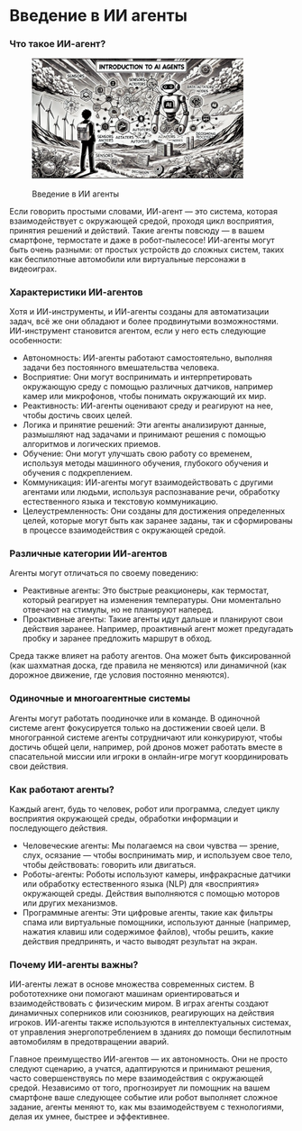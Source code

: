 # Введение в ИИ агенты

### Что такое ИИ-агент?

<div align="left">

<figure><img src="../../.gitbook/assets/image (24).png" alt="" width="375"><figcaption><p>Введение в ИИ агенты</p></figcaption></figure>

</div>

Если говорить простыми словами, ИИ-агент — это система, которая взаимодействует с окружающей средой, проходя цикл восприятия, принятия решений и действий. Такие агенты повсюду — в вашем смартфоне, термостате и даже в робот-пылесосе! ИИ-агенты могут быть очень разными: от простых устройств до сложных систем, таких как беспилотные автомобили или виртуальные персонажи в видеоиграх.

### Характеристики ИИ-агентов

Хотя и ИИ-инструменты, и ИИ-агенты созданы для автоматизации задач, всё же они обладают и более продвинутыми возможностями. ИИ-инструмент становится агентом, если у него есть следующие особенности:

* Автономность: ИИ-агенты работают самостоятельно, выполняя задачи без постоянного вмешательства человека.
* Восприятие: Они могут воспринимать и интерпретировать окружающую среду с помощью различных датчиков, например камер или микрофонов, чтобы понимать окружающий их мир.
* Реактивность: ИИ-агенты оценивают среду и реагируют на нее, чтобы достичь своих целей.
* Логика и принятие решений: Эти агенты анализируют данные, размышляют над задачами и принимают решения с помощью алгоритмов и логических приемов.
* Обучение: Они могут улучшать свою работу со временем, используя методы машинного обучения, глубокого обучения и обучения с подкреплением.
* Коммуникация: ИИ-агенты могут взаимодействовать с другими агентами или людьми, используя распознавание речи, обработку естественного языка и текстовую коммуникацию.
* Целеустремленность: Они созданы для достижения определенных целей, которые могут быть как заранее заданы, так и сформированы в процессе взаимодействия с окружающей средой.

### Различные категории ИИ-агентов

Агенты могут отличаться по своему поведению:

* Реактивные агенты: Это быстрые реакционеры, как термостат, который реагирует на изменения температуры. Они моментально отвечают на стимулы, но не планируют наперед.
* Проактивные агенты: Такие агенты идут дальше и планируют свои действия заранее. Например, проактивный агент может предугадать пробку и заранее предложить маршрут в обход.

Среда также влияет на работу агентов. Она может быть фиксированной (как шахматная доска, где правила не меняются) или динамичной (как дорожное движение, где условия постоянно меняются).

### Одиночные и многоагентные системы

Агенты могут работать поодиночке или в команде. В одиночной системе агент фокусируется только на достижении своей цели. В многогранной системе агенты сотрудничают или конкурируют, чтобы достичь общей цели, например, рой дронов может работать вместе в спасательной миссии или игроки в онлайн-игре могут координировать свои действия.

### Как работают агенты?

Каждый агент, будь то человек, робот или программа, следует циклу восприятия окружающей среды, обработки информации и последующего действия.

* Человеческие агенты: Мы полагаемся на свои чувства — зрение, слух, осязание — чтобы воспринимать мир, и используем свое тело, чтобы действовать: говорить или двигаться.
* Роботы-агенты: Роботы используют камеры, инфракрасные датчики или обработку естественного языка (NLP) для «восприятия» окружающей среды. Действия выполняются с помощью моторов или других механизмов.
* Программные агенты: Эти цифровые агенты, такие как фильтры спама или виртуальные помощники, используют данные (например, нажатия клавиш или содержимое файлов), чтобы решить, какие действия предпринять, и часто выводят результат на экран.

### Почему ИИ-агенты важны?

ИИ-агенты лежат в основе множества современных систем. В робототехнике они помогают машинам ориентироваться и взаимодействовать с физическим миром. В играх агенты создают динамичных соперников или союзников, реагирующих на действия игроков. ИИ-агенты также используются в интеллектуальных системах, от управления энергопотреблением в зданиях до помощи беспилотным автомобилям в предотвращении аварий.

Главное преимущество ИИ-агентов — их автономность. Они не просто следуют сценарию, а учатся, адаптируются и принимают решения, часто совершенствуясь по мере взаимодействия с окружающей средой. Независимо от того, прогнозирует ли помощник на вашем смартфоне ваше следующее событие или робот выполняет сложное задание, агенты меняют то, как мы взаимодействуем с технологиями, делая их умнее, быстрее и эффективнее.
